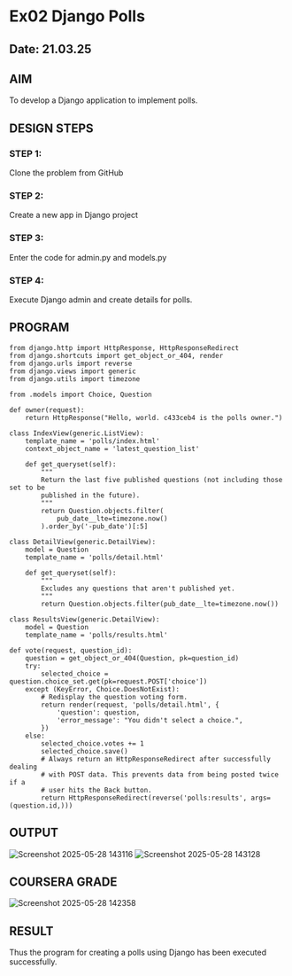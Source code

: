 # Ex02 Django Polls
## Date: 21.03.25

## AIM
To develop a Django application to implement polls.


## DESIGN STEPS

### STEP 1:
Clone the problem from GitHub

### STEP 2:
Create a new app in Django project

### STEP 3:
Enter the code for admin.py and models.py

### STEP 4:
Execute Django admin and create details for polls.

## PROGRAM
```
from django.http import HttpResponse, HttpResponseRedirect
from django.shortcuts import get_object_or_404, render
from django.urls import reverse
from django.views import generic
from django.utils import timezone

from .models import Choice, Question

def owner(request):
    return HttpResponse("Hello, world. c433ceb4 is the polls owner.")

class IndexView(generic.ListView):
    template_name = 'polls/index.html'
    context_object_name = 'latest_question_list'

    def get_queryset(self):
        """
        Return the last five published questions (not including those set to be
        published in the future).
        """
        return Question.objects.filter(
            pub_date__lte=timezone.now()
        ).order_by('-pub_date')[:5]

class DetailView(generic.DetailView):
    model = Question
    template_name = 'polls/detail.html'

    def get_queryset(self):
        """
        Excludes any questions that aren't published yet.
        """
        return Question.objects.filter(pub_date__lte=timezone.now())

class ResultsView(generic.DetailView):
    model = Question
    template_name = 'polls/results.html'

def vote(request, question_id):
    question = get_object_or_404(Question, pk=question_id)
    try:
        selected_choice = question.choice_set.get(pk=request.POST['choice'])
    except (KeyError, Choice.DoesNotExist):
        # Redisplay the question voting form.
        return render(request, 'polls/detail.html', {
            'question': question,
            'error_message': "You didn't select a choice.",
        })
    else:
        selected_choice.votes += 1
        selected_choice.save()
        # Always return an HttpResponseRedirect after successfully dealing
        # with POST data. This prevents data from being posted twice if a
        # user hits the Back button.
        return HttpResponseRedirect(reverse('polls:results', args=(question.id,)))
```



## OUTPUT
![Screenshot 2025-05-28 143116](https://github.com/user-attachments/assets/ff3b51e4-bd06-42b1-adfb-1d36e09182c4)
![Screenshot 2025-05-28 143128](https://github.com/user-attachments/assets/04f7f189-7f05-4ae5-a104-739b7a5202cb)



## COURSERA GRADE

![Screenshot 2025-05-28 142358](https://github.com/user-attachments/assets/0fe53938-b115-49f0-baaa-87a1e806295e)


## RESULT
Thus the program for creating a polls using Django has been executed successfully.
